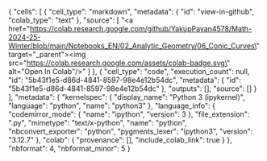 {
  "cells": [
    {
      "cell_type": "markdown",
      "metadata": {
        "id": "view-in-github",
        "colab_type": "text"
      },
      "source": [
        "<a href=\"https://colab.research.google.com/github/YakupPayan4578/Math-2024-25-Winter/blob/main/Notebooks_EN/02_Analytic_Geometry/06_Conic_Curves\" target=\"_parent\"><img src=\"https://colab.research.google.com/assets/colab-badge.svg\" alt=\"Open In Colab\"/></a>"
      ]
    },
    {
      "cell_type": "code",
      "execution_count": null,
      "id": "5b43f1e5-d86d-4841-8597-98e4e12b54dc",
      "metadata": {
        "id": "5b43f1e5-d86d-4841-8597-98e4e12b54dc"
      },
      "outputs": [],
      "source": []
    }
  ],
  "metadata": {
    "kernelspec": {
      "display_name": "Python 3 (ipykernel)",
      "language": "python",
      "name": "python3"
    },
    "language_info": {
      "codemirror_mode": {
        "name": "ipython",
        "version": 3
      },
      "file_extension": ".py",
      "mimetype": "text/x-python",
      "name": "python",
      "nbconvert_exporter": "python",
      "pygments_lexer": "ipython3",
      "version": "3.12.7"
    },
    "colab": {
      "provenance": [],
      "include_colab_link": true
    }
  },
  "nbformat": 4,
  "nbformat_minor": 5
}
